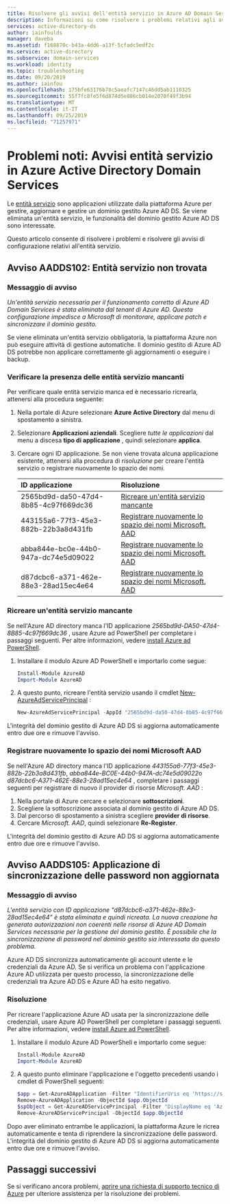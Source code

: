 ```yaml
---
title: Risolvere gli avvisi dell'entità servizio in Azure AD Domain Services | Microsoft Docs
description: Informazioni su come risolvere i problemi relativi agli avvisi di configurazione dell'entità servizio per Azure Active Directory Domain Services
services: active-directory-ds
author: iainfoulds
manager: daveba
ms.assetid: f168870c-b43a-4dd6-a13f-5cfadc5edf2c
ms.service: active-directory
ms.subservice: domain-services
ms.workload: identity
ms.topic: troubleshooting
ms.date: 09/20/2019
ms.author: iainfou
ms.openlocfilehash: 175bfe63176b78c5aeafc7147c46dd5ab1110325
ms.sourcegitcommit: 55f7fc8fe5f6d874d5e886cb014e2070f49f3b94
ms.translationtype: MT
ms.contentlocale: it-IT
ms.lasthandoff: 09/25/2019
ms.locfileid: "71257971"
---
```

# <a name="known-issues-service-principal-alerts-in-azure-active-directory-domain-services"></a>Problemi noti: Avvisi entità servizio in Azure Active Directory Domain Services

Le [entità servizio](../active-directory/develop/app-objects-and-service-principals.md) sono applicazioni utilizzate dalla piattaforma Azure per gestire, aggiornare e gestire un dominio gestito Azure AD DS. Se viene eliminata un'entità servizio, le funzionalità del dominio gestito Azure AD DS sono interessate.

Questo articolo consente di risolvere i problemi e risolvere gli avvisi di configurazione relativi all'entità servizio.

## <a name="alert-aadds102-service-principal-not-found"></a>Avviso AADDS102: Entità servizio non trovata

### <a name="alert-message"></a>Messaggio di avviso

*Un'entità servizio necessaria per il funzionamento corretto di Azure AD Domain Services è stata eliminata dal tenant di Azure AD. Questa configurazione impedisce a Microsoft di monitorare, applicare patch e sincronizzare il dominio gestito.*

Se viene eliminata un'entità servizio obbligatoria, la piattaforma Azure non può eseguire attività di gestione automatiche. Il dominio gestito di Azure AD DS potrebbe non applicare correttamente gli aggiornamenti o eseguire i backup.

### <a name="check-for-missing-service-principals"></a>Verificare la presenza delle entità servizio mancanti

Per verificare quale entità servizio manca ed è necessario ricrearla, attenersi alla procedura seguente:

1. Nella portale di Azure selezionare **Azure Active Directory** dal menu di spostamento a sinistra.
1. Selezionare **Applicazioni aziendali**. Scegliere *tutte le applicazioni* dal menu a discesa **tipo di applicazione** , quindi selezionare **applica**.
1. Cercare ogni ID applicazione. Se non viene trovata alcuna applicazione esistente, attenersi alla procedura di *risoluzione* per creare l'entità servizio o registrare nuovamente lo spazio dei nomi.

    | ID applicazione | Risoluzione |
    | :--- | :--- |
    | 2565bd9d-da50-47d4-8b85-4c97f669dc36 | [Ricreare un'entità servizio mancante](#recreate-a-missing-service-principal) |
    | 443155a6-77f3-45e3-882b-22b3a8d431fb | [Registrare nuovamente lo spazio dei nomi Microsoft. AAD](#re-register-the-microsoft-aad-namespace) |
    | abba844e-bc0e-44b0-947a-dc74e5d09022 | [Registrare nuovamente lo spazio dei nomi Microsoft. AAD](#re-register-the-microsoft-aad-namespace) |
    | d87dcbc6-a371-462e-88e3-28ad15ec4e64 | [Registrare nuovamente lo spazio dei nomi Microsoft. AAD](#re-register-the-microsoft-aad-namespace) |

### <a name="recreate-a-missing-service-principal"></a>Ricreare un'entità servizio mancante

Se nell'Azure AD directory manca l'ID applicazione *2565bd9d-DA50-47d4-8B85-4c97f669dc36* , usare Azure ad PowerShell per completare i passaggi seguenti. Per altre informazioni, vedere [install Azure ad PowerShell](/powershell/azure/active-directory/install-adv2).

1. Installare il modulo Azure AD PowerShell e importarlo come segue:

    ```powershell
    Install-Module AzureAD
    Import-Module AzureAD
    ```

1. A questo punto, ricreare l'entità servizio usando il cmdlet [New-AzureAdServicePrincipal][New-AzureAdServicePrincipal] :

    ```powershell
    New-AzureAdServicePrincipal -AppId "2565bd9d-da50-47d4-8b85-4c97f669dc36"
    ```

L'integrità del dominio gestito di Azure AD DS si aggiorna automaticamente entro due ore e rimuove l'avviso.

### <a name="re-register-the-microsoft-aad-namespace"></a>Registrare nuovamente lo spazio dei nomi Microsoft AAD

Se nell'Azure AD directory manca l'ID applicazione *443155a6-77f3-45e3-882b-22b3a8d431fb*, *abba844e-BC0E-44b0-947A-dc74e5d09022*o *d87dcbc6-A371-462E-88e3-28ad15ec4e64* , completare i passaggi seguenti per registrare di nuovo il provider di risorse *Microsoft. AAD* :

1. Nella portale di Azure cercare e selezionare **sottoscrizioni**.
1. Scegliere la sottoscrizione associata al dominio gestito di Azure AD DS.
1. Dal percorso di spostamento a sinistra scegliere **provider di risorse**.
1. Cercare *Microsoft. AAD*, quindi selezionare **Re-Register**.

L'integrità del dominio gestito di Azure AD DS si aggiorna automaticamente entro due ore e rimuove l'avviso.

## <a name="alert-aadds105-password-synchronization-application-is-out-of-date"></a>Avviso AADDS105: Applicazione di sincronizzazione delle password non aggiornata

### <a name="alert-message"></a>Messaggio di avviso

*L'entità servizio con ID applicazione "d87dcbc6-a371-462e-88e3-28ad15ec4e64" è stata eliminata e quindi ricreata. La nuova creazione ha generato autorizzazioni non coerenti nelle risorse di Azure AD Domain Services necessarie per la gestione del dominio gestito. È possibile che la sincronizzazione di password nel dominio gestito sia interessata da questo problema.*

Azure AD DS sincronizza automaticamente gli account utente e le credenziali da Azure AD. Se si verifica un problema con l'applicazione Azure AD utilizzata per questo processo, la sincronizzazione delle credenziali tra Azure AD DS e Azure AD ha esito negativo.

### <a name="resolution"></a>Risoluzione

Per ricreare l'applicazione Azure AD usata per la sincronizzazione delle credenziali, usare Azure AD PowerShell per completare i passaggi seguenti. Per altre informazioni, vedere [install Azure ad PowerShell](/powershell/azure/active-directory/install-adv2).

1. Installare il modulo Azure AD PowerShell e importarlo come segue:

    ```powershell
    Install-Module AzureAD
    Import-Module AzureAD
    ```

2. A questo punto eliminare l'applicazione e l'oggetto precedenti usando i cmdlet di PowerShell seguenti:

    ```powershell
    $app = Get-AzureADApplication -Filter "IdentifierUris eq 'https://sync.aaddc.activedirectory.windowsazure.com'"
    Remove-AzureADApplication -ObjectId $app.ObjectId
    $spObject = Get-AzureADServicePrincipal -Filter "DisplayName eq 'Azure AD Domain Services Sync'"
    Remove-AzureADServicePrincipal -ObjectId $app.ObjectId
    ```

Dopo aver eliminato entrambe le applicazioni, la piattaforma Azure le ricrea automaticamente e tenta di riprendere la sincronizzazione delle password. L'integrità del dominio gestito di Azure AD DS si aggiorna automaticamente entro due ore e rimuove l'avviso.

## <a name="next-steps"></a>Passaggi successivi

Se si verificano ancora problemi, [aprire una richiesta di supporto tecnico di Azure][azure-support] per ulteriore assistenza per la risoluzione dei problemi.

<!-- INTERNAL LINKS -->
[azure-support]: ../active-directory/fundamentals/active-directory-troubleshooting-support-howto.md

<!-- EXTERNAL LINKS -->
[New-AzureAdServicePrincipal]: /powershell/module/AzureAD/New-AzureADServicePrincipal
